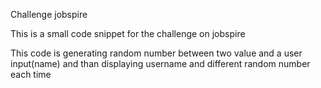 Challenge jobspire

This is a small code snippet for the challenge on jobspire

This code is generating random number between two value and a user input(name) and than displaying 
username and different random number each time
